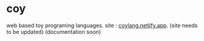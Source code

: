 # coy
web based toy programing languages.
site : [coylang.netlify.app](https://coylang.netlify.app/).
(site needs to be updated)
(documentation soon)
